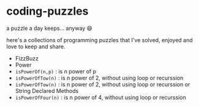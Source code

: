 # coding-puzzles
a puzzle a day keeps... anyway :smile:

here's a collections of programming puzzles that I've solved, enjoyed and love to keep and share.

* FizzBuzz
* Power
 * `isPowerOf(n,p)` : is n power of p
 * `isPowerOfTow(n)` : is n power of 2, without using loop or recurssion
 * `isPowerOfTow(n)` : is n power of 2, without using loop or recurssion or String Declared Methods
 * `isPowerOfFour(n)` : is n power of 4, without using loop or recurssion
